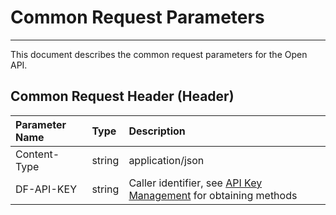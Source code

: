 # Common Request Parameters

---

This document describes the common request parameters for the Open API.

## Common Request Header (Header)

| Parameter Name | Type   | Description                                                                |
|:--------------|:-------|:---------------------------------------------------------------------------|
| Content-Type  | string | application/json                                                          |
| DF-API-KEY    | string | Caller identifier, see [API Key Management](../management/api-key/open-api.md) for obtaining methods |